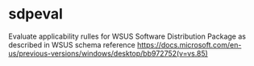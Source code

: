 # sdpeval
Evaluate applicability rulles for WSUS Software Distribution Package as described in WSUS schema reference https://docs.microsoft.com/en-us/previous-versions/windows/desktop/bb972752(v=vs.85)
